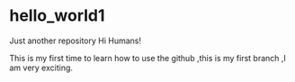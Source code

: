 # hello_world1
Just another repository
Hi Humans!

 This is my first time to learn how to use the github ,this is my first branch ,I am very exciting.
